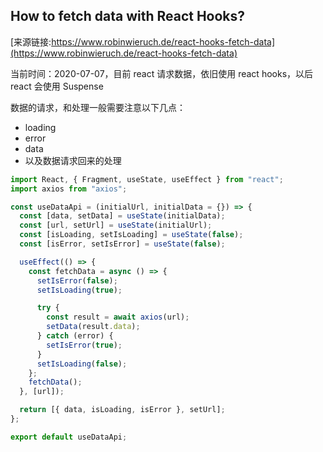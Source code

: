 ## How to fetch data with React Hooks?

[来源链接:https://www.robinwieruch.de/react-hooks-fetch-data](https://www.robinwieruch.de/react-hooks-fetch-data)

当前时间：2020-07-07，目前 react 请求数据，依旧使用 react hooks，以后 react 会使用 Suspense

数据的请求，和处理一般需要注意以下几点：

- loading
- error
- data
- 以及数据请求回来的处理

```javascript
import React, { Fragment, useState, useEffect } from "react";
import axios from "axios";

const useDataApi = (initialUrl, initialData = {}) => {
  const [data, setData] = useState(initialData);
  const [url, setUrl] = useState(initialUrl);
  const [isLoading, setIsLoading] = useState(false);
  const [isError, setIsError] = useState(false);

  useEffect(() => {
    const fetchData = async () => {
      setIsError(false);
      setIsLoading(true);

      try {
        const result = await axios(url);
        setData(result.data);
      } catch (error) {
        setIsError(true);
      }
      setIsLoading(false);
    };
    fetchData();
  }, [url]);

  return [{ data, isLoading, isError }, setUrl];
};

export default useDataApi;
```
